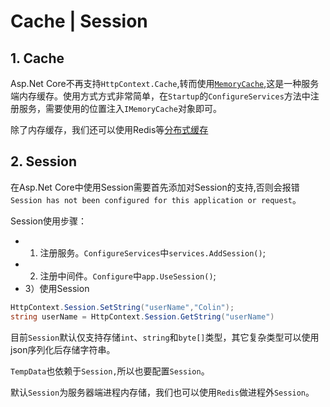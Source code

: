 # Cache | Session

## 1. Cache
Asp.Net Core不再支持`HttpContext.Cache`,转而使用[`MemoryCache`](https://docs.microsoft.com/zh-cn/aspnet/core/performance/caching/memory?view=aspnetcore-2.2),这是一种服务端内存缓存。使用方式方式非常简单，在`Startup`的`ConfigureServices`方法中注册服务，需要使用的位置注入`IMemoryCache`对象即可。

除了内存缓存，我们还可以使用Redis等[分布式缓存](https://docs.microsoft.com/zh-cn/aspnet/core/performance/caching/distributed?view=aspnetcore-2.2)

## 2. Session
在Asp.Net Core中使用Session需要首先添加对Session的支持,否则会报错`Session has not been configured for this application or request`。

Session使用步骤：
* 1) 注册服务。`ConfigureServices`中`services.AddSession()`;
* 2) 注册中间件。`Configure`中`app.UseSession()`;
* 3）使用Session

```csharp
HttpContext.Session.SetString("userName","Colin");
string userName = HttpContext.Session.GetString("userName")
```

目前`Session`默认仅支持存储`int`、`string`和`byte[]`类型，其它复杂类型可以使用json序列化后存储字符串。

`TempData`也依赖于`Session,`所以也要配置`Session`。

默认`Session`为服务器端进程内存储，我们也可以使用`Redis`做进程外`Session`。